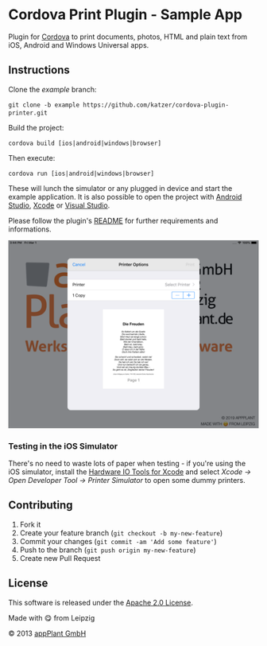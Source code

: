 # Cordova Print Plugin - Sample App

Plugin for [Cordova][cordova] to print documents, photos, HTML and plain text from iOS, Android and Windows Universal apps.

## Instructions

Clone the _example_ branch:

    git clone -b example https://github.com/katzer/cordova-plugin-printer.git

Build the project:

    cordova build [ios|android|windows|browser]

Then execute:

    cordova run [ios|android|windows|browser]

These will lunch the simulator or any plugged in device and start the example application. It is also possible to open the project with [Android Studio][studio], [Xcode][xcode] or [Visual Studio][vs].

Please follow the plugin's [README][readme] for further requirements and informations.

![Sample](images/sample.png)

### Testing in the iOS Simulator
There's no need to waste lots of paper when testing - if you're using the iOS simulator, install the [Hardware IO Tools for Xcode][xcode_io_tools] and select _Xcode -> Open Developer Tool -> Printer Simulator_ to open some dummy printers.

## Contributing

1. Fork it
2. Create your feature branch (`git checkout -b my-new-feature`)
3. Commit your changes (`git commit -am 'Add some feature'`)
4. Push to the branch (`git push origin my-new-feature`)
5. Create new Pull Request

## License

This software is released under the [Apache 2.0 License][apache2_license].

Made with :yum: from Leipzig

© 2013 [appPlant GmbH][appplant]

[cordova]: https://cordova.apache.org
[readme]: https://github.com/katzer/cordova-plugin-printer/blob/master/README.md
[studio]: https://developer.android.com/sdk/installing/studio.html
[xcode]: https://developer.apple.com/xcode/
[vs]: https://www.visualstudio.com
[xcode_io_tools]: https://developer.apple.com/downloads/index.action?name=Hardware%20IO%20Tools%20for%20Xcode
[apache2_license]: http://opensource.org/licenses/Apache-2.0
[appplant]: www.appplant.de